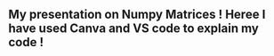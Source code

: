 <H2>My presentation on Numpy Matrices !
    Heree I have used Canva and VS code to explain my code !</H2>
